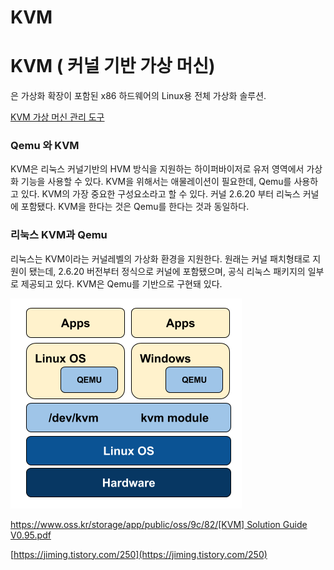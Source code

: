 # KVM

# KVM ( 커널 기반 가상 머신)

은 가상화 확장이 포함된 x86 하드웨어의 Linux용 전체 가상화 솔루션.

 

[KVM 가상 머신 관리 도구](https://www.notion.so/7408ef5892a4474381896fa2f24dc33f)

### Qemu 와 KVM

KVM은 리눅스 커널기반의 HVM 방식을 지원하는 하이퍼바이저로 유저 영역에서 가상화 기능을 사용할 수 있다. KVM을 위해서는 애물레이션이 필요한데, Qemu를 사용하고 있다. KVM의 가장 중요한 구성요소라고 할 수 있다. 커널 2.6.20 부터 리눅스 커널에 포함됐다. KVM을 한다는 것은 Qemu를 한다는 것과 동일하다.

### 리눅스 KVM과 Qemu

리눅스는 KVM이라는 커널레벨의 가상화 환경을 지원한다. 원래는 커널 패치형태로 지원이 됐는데, 2.6.20 버전부터 정식으로 커널에 포함됐으며, 공식 리눅스 패키지의 일부로 제공되고 있다. KVM은 Qemu를 기반으로 구현돼 있다.

![KVM/Untitled.png](KVM/Untitled.png)

[https://www.oss.kr/storage/app/public/oss/9c/82/[KVM] Solution Guide V0.95.pdf](https://www.oss.kr/storage/app/public/oss/9c/82/%5BKVM%5D%20Solution%20Guide%20V0.95.pdf)

[https://jiming.tistory.com/250](https://jiming.tistory.com/250)
